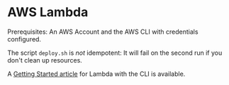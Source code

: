 # AWS Lambda 

Prerequisites: An AWS Account and the AWS CLI with credentials configured. 

The script `deploy.sh` is _not_  idempotent: It will fail on the second run if you don't clean up resources.

A [Getting Started article](https://docs.aws.amazon.com/lambda/latest/dg/gettingstarted-awscli.html) for Lambda with the CLI is available.